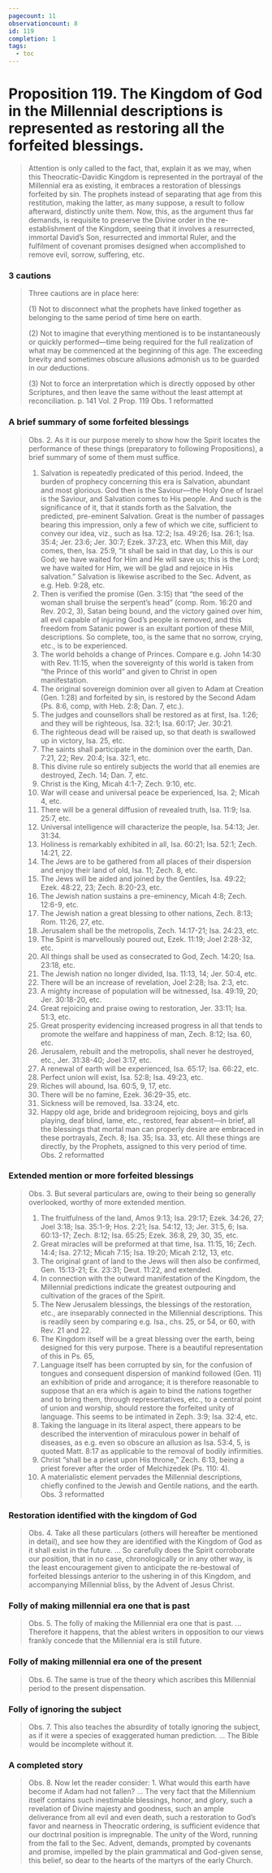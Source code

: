 ```yaml
---
pagecount: 11
observationcount: 8
id: 119
completion: 1
tags:
  - toc
---
```

# Proposition 119. The Kingdom of God in the Millennial descriptions is represented as restoring all the forfeited blessings.

>Attention is only called to the fact, that, explain it as we may, when this Theocratic-Davidic Kingdom is represented in the portrayal of the Millennial era as existing, it embraces a restoration of blessings forfeited by sin. The prophets instead of separating that age from this restitution, making the latter, as many suppose, a result to follow afterward, distinctly unite them. Now, this, as the argument thus far demands, is requisite to preserve the Divine order in the re-establishment of the Kingdom, seeing that it involves a resurrected, immortal David’s Son, resurrected and immortal Ruler, and the fulfilment of covenant promises designed when accomplished to remove evil, sorrow, suffering, etc.

### 3 cautions
>Three cautions are in place here: 
>
>(1) Not to disconnect what the prophets have linked together as belonging to the same period of time here on earth. 
>
>(2) Not to imagine that everything mentioned is to be instantaneously or quickly performed—time being required for the full realization of what may be commenced at the beginning of this age. The exceeding brevity and sometimes obscure allusions admonish us to be guarded in our deductions. 
>
>(3) Not to force an interpretation which is directly opposed by other Scriptures, and then leave the same without the least attempt at reconciliation.
>p. 141 Vol. 2 Prop. 119 Obs. 1  reformatted
### A brief summary of some forfeited blessings
>Obs. 2. As it is our purpose merely to show how the Spirit locates the performance of these things (preparatory to following Propositions), a brief summary of some of them must suffice. 
>1. Salvation is repeatedly predicated of this period. Indeed, the burden of prophecy concerning this era is Salvation, abundant and most glorious. God then is the Saviour—the Holy One of Israel is the Saviour, and Salvation comes to His people. And such is the significance of it, that it stands forth as the Salvation, the predicted, pre-eminent Salvation. Great is the number of passages bearing this impression, only a few of which we cite, sufficient to convey our idea, viz., such as Isa. 12:2; Isa. 49:26; Isa. 26:1; Isa. 35:4; Jer. 23:6; Jer. 30:7; Ezek. 37:23, etc. When this Mill, day comes, then, Isa. 25:9, “it shall be said in that day, Lo this is our God; we have waited for Him and He will save us; this is the Lord; we have waited for Him, we will be glad and rejoice in His salvation.” Salvation is likewise ascribed to the Sec. Advent, as e.g. Heb. 9:28, etc. 
>2. Then is verified the promise (Gen. 3:15) that “the seed of the woman shall bruise the serpent’s head” (comp. Rom. 16:20 and Rev. 20:2, 3), Satan being bound, and the victory gained over him, all evil capable of injuring God’s people is removed, and this freedom from Satanic power is an exultant portion of these Mill, descriptions. So complete, too, is the same that no sorrow, crying, etc., is to be experienced. 
>3. The world beholds a change of Princes. Compare e.g. John 14:30 with Rev. 11:15, when the sovereignty of this world is taken from “the Prince of this world” and given to Christ in open manifestation. 
>4. The original sovereign dominion over all given to Adam at Creation (Gen. 1:28) and forfeited by sin, is restored by the Second Adam (Ps. 8:6, comp, with Heb. 2:8; Dan. 7, etc.). 
>5. The judges and counsellors shall be restored as at first, Isa. 1:26; and they will be righteous, Isa. 32:1; Isa. 60:17; Jer. 30:21. 
>6. The righteous dead will be raised up, so that death is swallowed up in victory, Isa. 25, etc. 
>7. The saints shall participate in the dominion over the earth, Dan. 7:21, 22; Rev. 20:4; Isa. 32:1, etc. 
>8. This divine rule so entirely subjects the world that all enemies are destroyed, Zech. 14; Dan. 7, etc. 
>9. Christ is the King, Micah 4:1-7; Zech. 9:10, etc. 
>10. War will cease and universal peace be experienced, Isa. 2; Micah 4, etc. 
>11. There will be a general diffusion of revealed truth, Isa. 11:9; Isa. 25:7, etc. 
>12. Universal intelligence will characterize the people, Isa. 54:13; Jer. 31:34. 
>13. Holiness is remarkably exhibited in all, Isa. 60:21; Isa. 52:1; Zech. 14:21, 22. 
>14. The Jews are to be gathered from all places of their dispersion and enjoy their land of old, Isa. 11; Zech. 8, etc. 
>15. The Jews will be aided and joined by the Gentiles, Isa. 49:22; Ezek. 48:22, 23; Zech. 8:20-23, etc. 
>16. The Jewish nation sustains a pre-eminency, Micah 4:8; Zech. 12:6-9, etc. 
>17. The Jewish nation a great blessing to other nations, Zech. 8:13; Rom. 11:26, 27, etc. 
>18. Jerusalem shall be the metropolis, Zech. 14:17-21; Isa. 24:23, etc. 
>19. The Spirit is marvellously poured out, Ezek. 11:19; Joel 2:28-32, etc. 
>20. All things shall be used as consecrated to God, Zech. 14:20; Isa. 23:18, etc. 
>21. The Jewish nation no longer divided, Isa. 11:13, 14; Jer. 50:4, etc. 
>22. There will be an increase of revelation, Joel 2:28; Isa. 2:3, etc. 
>23. A mighty increase of population will be witnessed, Isa. 49:19, 20; Jer. 30:18-20, etc. 
>24. Great rejoicing and praise owing to restoration, Jer. 33:11; Isa. 51:3, etc. 
>25. Great prosperity evidencing increased progress in all that tends to promote the welfare and happiness of man, Zech. 8:12; Isa. 60, etc. 
>26. Jerusalem, rebuilt and the metropolis, shall never he destroyed, etc., Jer. 31:38-40; Joel 3:17, etc. 
>27. A renewal of earth will be experienced, Isa. 65:17; Isa. 66:22, etc. 
>28. Perfect union will exist, Isa. 52:8; Isa. 49:23, etc. 
>29. Riches will abound, Isa. 60:5, 9, 17, etc. 
>30. There will be no famine, Ezek. 36:29-35, etc. 
>31. Sickness will be removed, Isa. 33:24, etc. 
>32. Happy old age, bride and bridegroom rejoicing, boys and girls playing, deaf blind, lame, etc., restored, fear absent—in brief, all the blessings that mortal man can properly desire are embraced in these portrayals, Zech. 8; Isa. 35; Isa. 33, etc. 
>All these things are directly, by the Prophets, assigned to this very period of time.
>Obs. 2 reformatted
### Extended mention or more forfeited blessings
>Obs. 3. But several particulars are, owing to their being so generally overlooked, worthy of more extended mention.
>1. The fruitfulness of the land, Amos 9:13; Isa. 29:17; Ezek. 34:26, 27; Joel 3:18; Isa. 35:1-9; Hos. 2:21; Isa. 54:12, 13; Jer. 31:5, 6; Isa. 60:13-17; Zech. 8:12; Isa. 65:25; Ezek. 36:8, 29, 30, 35, etc. 
>2. Great miracles will be preformed at that time, Isa. 11:15, 16; Zech. 14:4; Isa. 27:12; Micah 7:15; Isa. 19:20; Micah 2:12, 13, etc. 
>3. The original grant of land to the Jews will then also be confirmed, Gen. 15:13-21; Ex. 23:31; Deut. 11:22, and extended. 
>4. In connection with the outward manifestation of the Kingdom, the Millennial predictions indicate the greatest outpouring and cultivation of the graces of the Spirit. 
>5. The New Jerusalem blessings, the blessings of the restoration, etc., are inseparably connected in the Millennial descriptions. This is readily seen by comparing e.g. Isa., chs. 25, or 54, or 60, with Rev. 21 and 22. 
>6. The Kingdom itself will be a great blessing over the earth, being designed for this very purpose. There is a beautiful representation of this in Ps. 65, 
>7. Language itself has been corrupted by sin, for the confusion of tongues and consequent dispersion of mankind followed (Gen. 11) an exhibition of pride and arrogance; it is therefore reasonable to suppose that an era which is again to bind the nations together and to bring them, through representatives, etc., to a central point of union and worship, should restore the forfeited unity of language. This seems to be intimated in Zeph. 3:9; Isa. 32:4, etc. 
>8. Taking the language in its literal aspect, there appears to be described the intervention of miraculous power in behalf of diseases, as e.g. even so obscure an allusion as Isa. 53:4, 5, is quoted Matt. 8:17 as applicable to the removal of bodily infirmities. 
>9. Christ “shall be a priest upon His throne,” Zech. 6:13, being a priest forever after the order of Melchizedek (Ps. 110: 4). 
>10. A materialistic element pervades the Millennial descriptions, chiefly confined to the Jewish and Gentile nations, and the earth.
>Obs. 3 reformatted
### Restoration identified with the kingdom of God
>Obs. 4. Take all these particulars (others will hereafter be mentioned in detail), and see how they are identified with the Kingdom of God as it shall exist in the future.
>...
>So carefully does the Spirit corroborate our position, that in no case, chronologically or in any other way, is the least encouragement given to anticipate the re-bestowal of forfeited blessings anterior to the ushering in of this Kingdom, and accompanying Millennial bliss, by the Advent of Jesus Christ.
### Folly of making millennial era one that is past
>Obs. 5. The folly of making the Millennial era one that is past.
>...
>Therefore it happens, that the ablest writers in opposition to our views frankly concede that the Millennial era is still future.
### Folly of making millennial era one of the present
>Obs. 6. The same is true of the theory which ascribes this Millennial period to the present dispensation.
### Folly of ignoring the subject
>Obs. 7. This also teaches the absurdity of totally ignoring the subject, as if it were a species of exaggerated human prediction.
>...
>The Bible would be incomplete without it.
### A completed story
>Obs. 8. Now let the reader consider: 1. What would this earth have become if Adam had not fallen?
>...
>The very fact that the Millennium itself contains such inestimable blessings, honor, and glory, such a revelation of Divine majesty and goodness, such an ample deliverance from all evil and even death, such a restoration to God’s favor and nearness in Theocratic ordering, is sufficient evidence that our doctrinal position is impregnable. The unity of the Word, running from the fall to the Sec. Advent, demands, prompted by covenants and promise, impelled by the plain grammatical and God-given sense, this belief, so dear to the hearts of the martyrs of the early Church.



